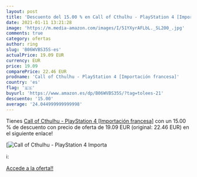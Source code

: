 ```yaml
---
layout: post
title: 'Descuento del 15.00 % en Call of Cthulhu - PlayStation 4 [Importa'
date: 2021-01-11 13:21:28
image: 'https://m.media-amazon.com/images/I/51YXyrAFLbL._SL200_.jpg'
comments: true
category: ofertas
author: ring
slug: 'B06WVBS35S-es'
actualPrice: 19.09 EUR
currency: EUR
price: 19.09
comparePrice: 22.46 EUR
prodname: 'Call of Cthulhu - PlayStation 4 [Importación francesa]'
country: 'es'
flag: '🇪🇸'
buyurl: 'https://www.amazon.es/dp/B06WVBS35S/?tag=tolees-21'
descuento: '15.00'
average: '24.044999999999998'
---
```


Tienes [Call of Cthulhu - PlayStation 4 [Importación francesa]](https://www.amazon.es/dp/B06WVBS35S/?tag=tolees-21) con un 15.00 % de descuento con precio de oferta de 19.09 EUR (original: 22.46 EUR) en el siguiente enlace!

[![Call of Cthulhu - PlayStation 4 [Importa](https://m.media-amazon.com/images/I/51YXyrAFLbL._SL200_.jpg)](https://www.amazon.es/dp/B06WVBS35S/?tag=tolees-21)

ℹ️:


[Accede a la oferta!!](https://www.amazon.es/dp/B06WVBS35S/?tag=tolees-21)
